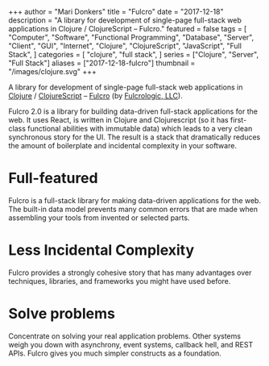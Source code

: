 +++
author = "Mari Donkers"
title = "Fulcro"
date = "2017-12-18"
description = "A library for development of single-page full-stack web applications in Clojure / ClojureScript – Fulcro."
featured = false
tags = [
    "Computer",
    "Software",
    "Functional Programming",
    "Database",
    "Server",
    "Client",
    "GUI",
    "Internet",
    "Clojure",
    "ClojureScript",
    "JavaScript",
    "Full Stack",
]
categories = [
    "clojure",
    "full stack",
]
series = ["Clojure", "Server", "Full Stack"]
aliases = ["2017-12-18-fulcro"]
thumbnail = "/images/clojure.svg"
+++

A library for development of single-page full-stack web applications in [Clojure](http://clojure.org/) / [ClojureScript](http://clojurescript.org/) – [Fulcro](http://fulcro.fulcrologic.com/) (by [Fulcrologic, LLC](http://www.fulcrologic.com/)).

Fulcro 2.0 is a library for building data-driven full-stack applications for the web. It uses React, is written in Clojure and Clojurescript (so it has first-class functional abilities with immutable data) which leads to a very clean synchronous story for the UI. The result is a stack that dramatically reduces the amount of boilerplate and incidental complexity in your software.
<!--more-->

# Full-featured

Fulcro is a full-stack library for making data-driven applications for the web. The built-in data model prevents many common errors that are made when assembling your tools from invented or selected parts.

# Less Incidental Complexity

Fulcro provides a strongly cohesive story that has many advantages over techniques, libraries, and frameworks you might have used before.

# Solve problems

Concentrate on solving your real application problems. Other systems weigh you down with asynchrony, event systems, callback hell, and REST APIs. Fulcro gives you much simpler constructs as a foundation.
